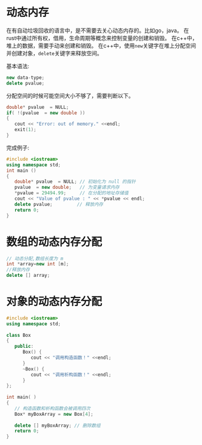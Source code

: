 # 动态内存
在有自动垃圾回收的语言中，是不需要去关心动态内存的。比如go，java。
在rust中通过所有权，借用，生命周期等概念来控制变量的创建和销毁。
在c++中，堆上的数据，需要手动来创建和销毁。
在c++中，使用`new`关键字在堆上分配空间并创建对象，`delete`关键字来释放空间。

基本语法:
```C++
new data-type;
delete pvalue;

```

分配空间的时候可能空间大小不够了，需要判断以下。
```c++
double* pvalue  = NULL;
if( !(pvalue  = new double ))
{
   cout << "Error: out of memory." <<endl;
   exit(1);
}
```

完成例子:
```c++
#include <iostream>
using namespace std;
int main ()
{
   double* pvalue  = NULL; // 初始化为 null 的指针
   pvalue  = new double;   // 为变量请求内存
   *pvalue = 29494.99;     // 在分配的地址存储值
   cout << "Value of pvalue : " << *pvalue << endl;
   delete pvalue;         // 释放内存
   return 0;
}
```

# 数组的动态内存分配
```c++
// 动态分配,数组长度为 m
int *array=new int [m];
//释放内存
delete [] array;
```

# 对象的动态内存分配
```c++
#include <iostream>
using namespace std;
 
class Box
{
   public:
      Box() { 
         cout << "调用构造函数！" <<endl; 
      }
      ~Box() { 
         cout << "调用析构函数！" <<endl; 
      }
};
 
int main( )
{
   // 构造函数和析构函数会被调用四次
   Box* myBoxArray = new Box[4];
 
   delete [] myBoxArray; // 删除数组
   return 0;
}
```